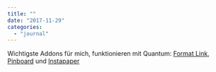 ```yaml
---
title: ""
date: "2017-11-29"
categories: 
  - "journal"
---
```


Wichtigste Addons für mich, funktionieren mit Quantum: [Format Link](https://addons.mozilla.org/ja/firefox/addon/format-link3/), [Pinboard](https://addons.mozilla.org/de/firefox/addon/pinboardin/) und [Instapaper](https://addons.mozilla.org/de/firefox/addon/instapaper-official/)
